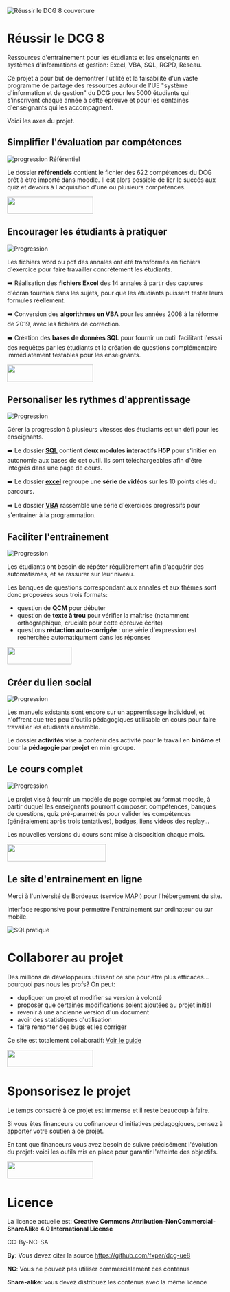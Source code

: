 ![Réussir le DCG 8 couverture](./xtras/couverture.jpg)
# Réussir le DCG 8
Ressources d'entrainement pour les étudiants et les enseignants en systèmes d'informations et gestion: Excel, VBA, SQL, RGPD, Réseau. 

Ce projet a pour but de démontrer l'utilité et la faisabilité d'un vaste programme de partage des ressources autour de l'UE "système d'information et de gestion" du DCG pour les 5000 étudiants qui s'inscrivent chaque année à cette épreuve et pour les centaines d'enseignants qui les accompagnent.

Voici les axes du projet. 

## Simplifier l'évaluation par compétences
![progression Référentiel](https://img.shields.io/badge/avancement-100%25-green)

Le dossier **référentiels** contient le fichier des 622 compétences du DCG prêt à être importé dans moodle. Il est alors possible de lier le succés aux quiz et devoirs à l'acquisition d'une ou plusieurs compétences. 

<a href="/referentiels"><img src="./xtras/voirReferentiel.svg" height="40px" width="200px"/></a>

## Encourager les étudiants à pratiquer
![Progression](https://img.shields.io/badge/avancement-40%25-orange)

Les fichiers word ou pdf des annales ont été transformés en fichiers d'exercice pour faire travailler concrètement les étudiants.

➡️ Réalisation des **fichiers Excel** des 14 annales à partir des captures d'écran fournies dans les sujets, pour que les étudiants puissent tester leurs formules réellement.

➡️ Conversion des **algorithmes en VBA** pour les années 2008 à la réforme de 2019, avec les fichiers de correction.

➡️ Création des **bases de données SQL** pour fournir un outil facilitant l'essai des requêtes par les étudiants et la création de questions complémentaire immédiatement testables pour les enseignants.

<a href="/annales"><img src="./xtras/voirAnnales.svg" height="40px" width="200px"/></a>

## Personaliser les rythmes d'apprentissage
![Progression](https://img.shields.io/badge/avancement-60%25-yellowgreen)

Gérer la progression à plusieurs vitesses des étudiants est un défi pour les enseignants. 

➡️ Le dossier [**SQL**](/sql) contient **deux modules interactifs H5P** pour s'initier en autonomie aux bases de cet outil. Ils sont téléchargeables afin d'être intégrés dans une page de cours.

➡️ Le dossier [**excel**](/excel) regroupe une **série de vidéos** sur les 10 points clés du parcours.

➡️ Le dossier [**VBA**](/vba) rassemble une série d'exercices progressifs pour s'entrainer à la programmation.


## Faciliter l'entrainement
![Progression](https://img.shields.io/badge/avancement-40%25-orange)

Les étudiants ont besoin de répéter régulièrement afin d'acquérir des automatismes, et se rassurer sur leur niveau. 

Les banques de questions correspondant aux annales et aux thèmes sont donc proposées sous trois formats:

* question de **QCM** pour débuter
* question de **texte à trou** pour vérifier la maîtrise (notamment orthographique, cruciale pour cette épreuve écrite)
* questions **rédaction auto-corrigée** : une série d'expression est recherchée automatiqument dans les réponses

<a href="/vba"><img src="./xtras/explorer.svg" height="40px" width="150px"/></a>

## Créer du lien social
![Progression](https://img.shields.io/badge/avancement-50%25-yellow)

Les manuels existants sont encore sur un apprentissage individuel, et n'offrent que très peu d'outils pédagogiques utilisable en cours pour faire travailler les étudiants ensemble.

Le dossier **activités** vise à contenir des activité pour le travail en **binôme** et pour la **pédagogie par projet** en mini groupe.


## Le cours complet
![Progression](https://img.shields.io/badge/avancement-50%25-lightgrey)

Le projet vise à fournir un modèle de page complet au format moodle, à partir duquel les enseignants pourront composer: compétences, banques de questions, quiz pré-paramétrés pour valider les compétences (généralement après trois tentatives), badges, liens vidéos des replay...

Les nouvelles versions du cours sont mise à disposition chaque mois.

<a href="https://github.com/fxpar/dcg-ue8/releases"><img src="./xtras/telechargerCours.svg" height="40px" width="230px"/></a>


## Le site d'entrainement en ligne
Merci à l'université de Bordeaux (service MAPI) pour l'hébergement du site.

Interface responsive pour permettre l'entrainement sur ordinateur ou sur mobile.

![SQLpratique](./xtras/SQLpratique.png)

	
# Collaborer au projet


Des millions de développeurs utilisent ce site pour être plus efficaces... pourquoi pas nous les profs? On peut: 

* dupliquer un projet et modifier sa version à volonté
* proposer que certaines modifications soient ajoutées au projet initial
* revenir à une ancienne version d'un document
* avoir des statistiques d'utilisation
* faire remonter des bugs et les corriger


Ce site est totalement collaboratif: [Voir le guide](./xtras/collaborer.md)

<a href="./xtras/collaborer.md"><img src="./xtras/collaborer.svg" height="40px" width="200px"/></a>

# Sponsorisez le projet
Le temps consacré à ce projet est immense et il reste beaucoup à faire. 

Si vous êtes financeurs ou cofinanceur d'initiatives pédagogiques, pensez à apporter votre soutien à ce projet.

En tant que financeurs vous avez besoin de suivre précisément l'évolution du projet: voici les outils mis en place pour garantir l'atteinte des objectifs.

<a href="./xtras/sponsoriser.md"><img src="./xtras/gestionProjet.svg" height="40px" width="200px"/></a>


# Licence
La licence actuelle est:
**Creative Commons Attribution-NonCommercial-ShareAlike 4.0 International License**

CC-By-NC-SA

**By**: Vous devez citer la source https://github.com/fxpar/dcg-ue8

**NC**: Vous ne pouvez pas utiliser commercialement ces contenus

**Share-alike**: vous devez distribuez les contenus avec la même licence


 